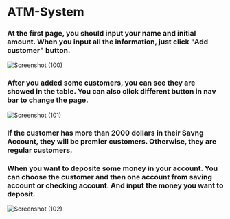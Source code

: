 # ATM-System
### At the first page, you should input your name and initial amount. When you input all the information, just click "Add customer" button.
![Screenshot (100)](https://user-images.githubusercontent.com/43207918/65277688-77e8c980-daf8-11e9-86bf-c16f092635da.png)

### After you added some customers, you can see they are showed in the table. You can also click different button in nav bar to change the page.
![Screenshot (101)](https://user-images.githubusercontent.com/43207918/65278081-56d4a880-daf9-11e9-8a53-360983154fab.png)

### If the customer has more than 2000 dollars in their Savng Account, they will be premier customers. Otherwise, they are regular customers.

### When you want to deposite some money in your account. You can choose the customer and then one account from saving account or checking account. And input the money you want to deposit.
![Screenshot (102)](https://user-images.githubusercontent.com/43207918/65279102-78369400-dafb-11e9-8075-e651e1850210.png)

